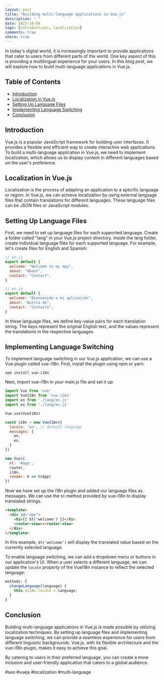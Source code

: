 ```yaml
---
layout: post
title: "Building multi-language applications in Vue.js"
description: " "
date: 2023-10-04
tags: [introduction), localization]
comments: true
share: true
---
```


In today's digital world, it is increasingly important to provide applications that cater to users from different parts of the world. One key aspect of this is providing a multilingual experience for your users. In this blog post, we will explore how to build multi-language applications in Vue.js.

## Table of Contents
- [Introduction](#introduction)
- [Localization in Vue.js](#localization-in-vuejs)
- [Setting Up Language Files](#setting-up-language-files)
- [Implementing Language Switching](#implementing-language-switching)
- [Conclusion](#conclusion)

## Introduction

Vue.js is a popular JavaScript framework for building user interfaces. It provides a flexible and efficient way to create interactive web applications. To build a multi-language application in Vue.js, we need to implement localization, which allows us to display content in different languages based on the user's preference.

## Localization in Vue.js

Localization is the process of adapting an application to a specific language or region. In Vue.js, we can achieve localization by using external language files that contain translations for different languages. These language files can be JSON files or JavaScript modules.

## Setting Up Language Files

First, we need to set up language files for each supported language. Create a folder called "lang" in your Vue.js project directory. Inside the lang folder, create individual language files for each supported language. For example, let's create files for English and Spanish:

```javascript
// en.js
export default {
  welcome: "Welcome to my app",
  about: "About",
  contact: "Contact",
}

// es.js
export default {
  welcome: "Bienvenido a mi aplicación",
  about: "Acerca de",
  contact: "Contacto",
}
```

In these language files, we define key-value pairs for each translation string. The keys represent the original English text, and the values represent the translations in the respective languages.

## Implementing Language Switching

To implement language switching in our Vue.js application, we can use a Vue plugin called vue-i18n. First, install the plugin using npm or yarn:

```shell
npm install vue-i18n
```

Next, import vue-i18n in your main.js file and set it up:

```javascript
import Vue from 'vue'
import VueI18n from 'vue-i18n'
import en from './lang/en.js'
import es from './lang/es.js'

Vue.use(VueI18n)

const i18n = new VueI18n({
  locale: 'en', // default language
  messages: {
    en,
    es,
  }
})

new Vue({
  el: '#app',
  router,
  i18n,
  render: h => h(App)
})
```

Now we have set up the i18n plugin and added our language files as messages. We can use the `$t` method provided by vue-i18n to display translated strings.

```html
<template>
  <div id="app">
    <h1>{{ $t('welcome') }}</h1>
    <router-view></router-view>
  </div>
</template>
```

In this example, `$t('welcome')` will display the translated value based on the currently selected language.

To enable language switching, we can add a dropdown menu or buttons in our application's UI. When a user selects a different language, we can update the `locale` property of the VueI18n instance to reflect the selected language:

```javascript
methods: {
  changeLanguage(language) {
    this.$i18n.locale = language;
  }
}
```

## Conclusion

Building multi-language applications in Vue.js is made possible by utilizing localization techniques. By setting up language files and implementing language switching, we can provide a seamless experience for users from different linguistic backgrounds. Vue.js, with its flexible architecture and the vue-i18n plugin, makes it easy to achieve this goal. 

By catering to users in their preferred language, you can create a more inclusive and user-friendly application that caters to a global audience.

#seo #vuejs #localization #multi-language